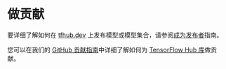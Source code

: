 <!--* freshness: { owner: 'kempy' reviewed: '2020-09-14' } *-->

# 做贡献

要详细了解如何在 [tfhub.dev](https://tfhub.dev/) 上发布模型或模型集合，请参阅[成为发布者](publish.md)指南。

您可以在我们的 [GitHub 贡献指南](https://github.com/tensorflow/hub/blob/master/CONTRIBUTING.md)中详细了解如何为 [TensorFlow Hub 库](https://github.com/tensorflow/hub)做贡献。
